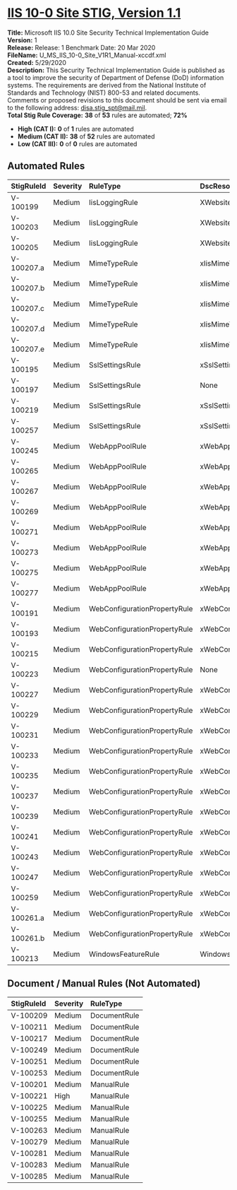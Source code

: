 # [IIS 10-0 Site STIG, Version 1.1](https://github.com/Microsoft/PowerStig/wiki/IISSite-10.0-1.1)

**Title:** Microsoft IIS 10.0 Site Security Technical Implementation Guide  
**Version:** 1  
**Release:** Release: 1 Benchmark Date: 20 Mar 2020  
**FileName:** U_MS_IIS_10-0_Site_V1R1_Manual-xccdf.xml  
**Created:** 5/29/2020  
**Description:** This Security Technical Implementation Guide is published as a tool to improve the security of Department of Defense (DoD) information systems. The requirements are derived from the National Institute of Standards and Technology (NIST) 800-53 and related documents. Comments or proposed revisions to this document should be sent via email to the following address: disa.stig_spt@mail.mil.  
**Total Stig Rule Coverage:** **38** of **53** rules are automated; **72%**

* **High (CAT I):** **0** of **1** rules are automated
* **Medium (CAT II):** **38** of **52** rules are automated
* **Low (CAT III):** **0** of **0** rules are automated

## Automated Rules

| StigRuleId | Severity | RuleType | DscResource | DuplicateOf |
| :---- | :---- | :---- | :---- | :---- |
| V-100199 | Medium | IisLoggingRule | XWebsite |  |
| V-100203 | Medium | IisLoggingRule | XWebsite |  |
| V-100205 | Medium | IisLoggingRule | XWebsite |  |
| V-100207.a | Medium | MimeTypeRule | xIisMimeTypeMapping |  |
| V-100207.b | Medium | MimeTypeRule | xIisMimeTypeMapping |  |
| V-100207.c | Medium | MimeTypeRule | xIisMimeTypeMapping |  |
| V-100207.d | Medium | MimeTypeRule | xIisMimeTypeMapping |  |
| V-100207.e | Medium | MimeTypeRule | xIisMimeTypeMapping |  |
| V-100195 | Medium | SslSettingsRule | xSslSettings |  |
| V-100197 | Medium | SslSettingsRule | None | V-100195 |
| V-100219 | Medium | SslSettingsRule | xSslSettings |  |
| V-100257 | Medium | SslSettingsRule | xSslSettings |  |
| V-100245 | Medium | WebAppPoolRule | xWebAppPool |  |
| V-100265 | Medium | WebAppPoolRule | xWebAppPool |  |
| V-100267 | Medium | WebAppPoolRule | xWebAppPool |  |
| V-100269 | Medium | WebAppPoolRule | xWebAppPool |  |
| V-100271 | Medium | WebAppPoolRule | xWebAppPool |  |
| V-100273 | Medium | WebAppPoolRule | xWebAppPool |  |
| V-100275 | Medium | WebAppPoolRule | xWebAppPool |  |
| V-100277 | Medium | WebAppPoolRule | xWebAppPool |  |
| V-100191 | Medium | WebConfigurationPropertyRule | xWebConfigKeyValue |  |
| V-100193 | Medium | WebConfigurationPropertyRule | xWebConfigKeyValue |  |
| V-100215 | Medium | WebConfigurationPropertyRule | xWebConfigKeyValue |  |
| V-100223 | Medium | WebConfigurationPropertyRule | None | V-100191 |
| V-100227 | Medium | WebConfigurationPropertyRule | xWebConfigKeyValue |  |
| V-100229 | Medium | WebConfigurationPropertyRule | xWebConfigKeyValue |  |
| V-100231 | Medium | WebConfigurationPropertyRule | xWebConfigKeyValue |  |
| V-100233 | Medium | WebConfigurationPropertyRule | xWebConfigKeyValue |  |
| V-100235 | Medium | WebConfigurationPropertyRule | xWebConfigKeyValue |  |
| V-100237 | Medium | WebConfigurationPropertyRule | xWebConfigKeyValue |  |
| V-100239 | Medium | WebConfigurationPropertyRule | xWebConfigKeyValue |  |
| V-100241 | Medium | WebConfigurationPropertyRule | xWebConfigKeyValue |  |
| V-100243 | Medium | WebConfigurationPropertyRule | xWebConfigKeyValue |  |
| V-100247 | Medium | WebConfigurationPropertyRule | xWebConfigKeyValue |  |
| V-100259 | Medium | WebConfigurationPropertyRule | xWebConfigKeyValue |  |
| V-100261.a | Medium | WebConfigurationPropertyRule | xWebConfigKeyValue |  |
| V-100261.b | Medium | WebConfigurationPropertyRule | xWebConfigKeyValue |  |
| V-100213 | Medium | WindowsFeatureRule | WindowsFeature |  |

## Document / Manual Rules (Not Automated)

| StigRuleId | Severity | RuleType |
| :---- | :---- | :---- |
| V-100209 | Medium | DocumentRule |
| V-100211 | Medium | DocumentRule |
| V-100217 | Medium | DocumentRule |
| V-100249 | Medium | DocumentRule |
| V-100251 | Medium | DocumentRule |
| V-100253 | Medium | DocumentRule |
| V-100201 | Medium | ManualRule |
| V-100221 | High | ManualRule |
| V-100225 | Medium | ManualRule |
| V-100255 | Medium | ManualRule |
| V-100263 | Medium | ManualRule |
| V-100279 | Medium | ManualRule |
| V-100281 | Medium | ManualRule |
| V-100283 | Medium | ManualRule |
| V-100285 | Medium | ManualRule |
